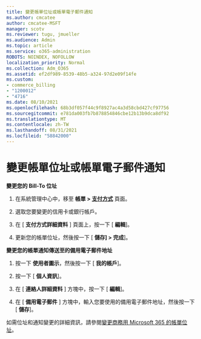 ```yaml
---
title: 變更帳單位址或帳單電子郵件通知
ms.author: cmcatee
author: cmcatee-MSFT
manager: scotv
ms.reviewer: tugu, jmueller
ms.audience: Admin
ms.topic: article
ms.service: o365-administration
ROBOTS: NOINDEX, NOFOLLOW
localization_priority: Normal
ms.collection: Adm_O365
ms.assetid: ef2df989-8539-48b5-a324-97d2e09f14fe
ms.custom:
- commerce_billing
- "1200012"
- "4716"
ms.date: 08/10/2021
ms.openlocfilehash: 68b3df057f44c9f8927ac4a3d58cbd427cf97756
ms.sourcegitcommit: e781da003fb7b878854846cbe12b13b9dca8df92
ms.translationtype: MT
ms.contentlocale: zh-TW
ms.lasthandoff: 08/31/2021
ms.locfileid: "58842000"
---
```

# <a name="change-billing-address-or-billing-email-notifications"></a>變更帳單位址或帳單電子郵件通知

**變更您的 Bill-To 位址**

1. 在系統管理中心中，移至 **帳單 > [支付方式](https://go.microsoft.com/fwlink/p/?linkid=2018806)** 頁面。

2. 選取您要變更的信用卡或銀行帳戶。

3. 在 [ **支付方式詳細資料** ] 頁面上，按一下 [ **編輯**]。

4. 更新您的帳單位址，然後按一下 [ **儲存] > 完成**]。

**變更您的帳單通知傳送至的備用電子郵件地址** 

1. 按一下 **使用者圖示**，然後按一下 [ **我的帳戶**]。

2. 按一下 [ **個人資訊**]。

3. 在 [ **連絡人詳細資料** ] 方塊中，按一下 [ **編輯**]。

4. 在 [ **備用電子郵件** ] 方塊中，輸入您要使用的備用電子郵件地址，然後按一下 [ **儲存**]。

如需位址和通知變更的詳細資訊，請參閱[變更商務用 Microsoft 365 的帳單位址](https://docs.microsoft.com/microsoft-365/commerce/billing-and-payments/change-your-billing-addresses)。
